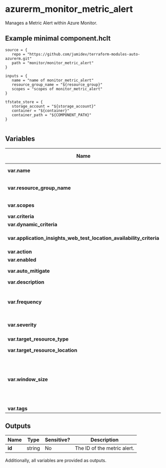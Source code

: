 # azurerm_monitor_metric_alert

Manages a Metric Alert within Azure Monitor.

## Example minimal component.hclt

```hcl
source = {
   repo = "https://github.com/jumidev/terraform-modules-auto-azurerm.git" 
   path = "monitor/monitor_metric_alert" 
}

inputs = {
   name = "name of monitor_metric_alert" 
   resource_group_name = "${resource_group}" 
   scopes = "scopes of monitor_metric_alert" 
}

tfstate_store = {
   storage_account = "${storage_account}" 
   container = "${container}" 
   container_path = "${COMPONENT_PATH}" 
}


```

## Variables

| Name | Type | Required? |  Default  |  possible values |  Description |
| ---- | ---- | --------- |  ----------- | ----------- | ----------- |
| **var.name** | string | True | -  |  -  |  The name of the Metric Alert. Changing this forces a new resource to be created. | 
| **var.resource_group_name** | string | True | -  |  -  |  The name of the resource group in which to create the Metric Alert instance. Changing this forces a new resource to be created. | 
| **var.scopes** | string | True | -  |  -  |  A set of strings of resource IDs at which the metric criteria should be applied. | 
| **var.criteria** | block | False | -  |  -  |  One or more (static) `criteria` blocks. | 
| **var.dynamic_criteria** | block | False | -  |  -  |  A `dynamic_criteria` block. | 
| **var.application_insights_web_test_location_availability_criteria** | block | False | -  |  -  |  A `application_insights_web_test_location_availability_criteria` block. | 
| **var.action** | block | False | -  |  -  |  One or more `action` blocks. | 
| **var.enabled** | bool | False | `True`  |  -  |  Should this Metric Alert be enabled? Defaults to `true`. | 
| **var.auto_mitigate** | bool | False | `True`  |  -  |  Should the alerts in this Metric Alert be auto resolved? Defaults to `true`. | 
| **var.description** | string | False | -  |  -  |  The description of this Metric Alert. | 
| **var.frequency** | string | False | `PT1M`  |  `PT1M`, `PT5M`, `PT15M`, `PT30M`, `PT1H`  |  The evaluation frequency of this Metric Alert, represented in ISO 8601 duration format. Possible values are `PT1M`, `PT5M`, `PT15M`, `PT30M` and `PT1H`. Defaults to `PT1M`. | 
| **var.severity** | string | False | `3`  |  `0`, `1`, `2`, `3`, `4`  |  The severity of this Metric Alert. Possible values are `0`, `1`, `2`, `3` and `4`. Defaults to `3`. | 
| **var.target_resource_type** | string | False | -  |  -  |  The resource type (e.g. `Microsoft.Compute/virtualMachines`) of the target resource. | 
| **var.target_resource_location** | string | False | -  |  -  |  The location of the target resource. | 
| **var.window_size** | string | False | `PT5M`  |  `PT1M`, `PT5M`, `PT15M`, `PT30M`, `PT1H`, `PT6H`, `PT12H`, `P1D`  |  The period of time that is used to monitor alert activity, represented in ISO 8601 duration format. This value must be greater than `frequency`. Possible values are `PT1M`, `PT5M`, `PT15M`, `PT30M`, `PT1H`, `PT6H`, `PT12H` and `P1D`. Defaults to `PT5M`. | 
| **var.tags** | map | False | -  |  -  |  A mapping of tags to assign to the resource. | 



## Outputs

| Name | Type | Sensitive? | Description |
| ---- | ---- | --------- | --------- |
| **id** | string | No  | The ID of the metric alert. | 

Additionally, all variables are provided as outputs.
